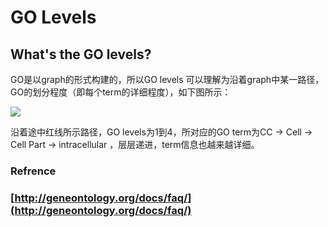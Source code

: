 # GO Levels
## What's the GO levels?
GO是以graph的形式构建的，所以GO levels 可以理解为沿着graph中某一路径，GO的划分程度（即每个term的详细程度），如下图所示：

![](https://github.com/sunshx-bioinfo/picture/blob/master/GOLevels.jpg)

沿着途中红线所示路径，GO levels为1到4，所对应的GO term为CC -> Cell -> Cell Part -> intracellular ，层层递进，term信息也越来越详细。

### Refrence
### [http://geneontology.org/docs/faq/](http://geneontology.org/docs/faq/)
